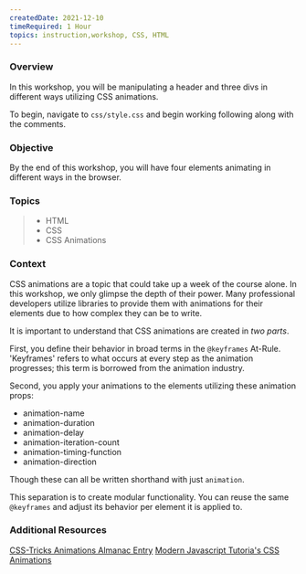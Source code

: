 ```yaml
---
createdDate: 2021-12-10
timeRequired: 1 Hour
topics: instruction,workshop, CSS, HTML
---
```


### Overview

In this workshop, you will be manipulating a header and three divs in different ways utilizing CSS animations.

To begin, navigate to `css/style.css` and begin working following along with the comments.

### Objective

By the end of this workshop, you will have four elements animating in different ways in the browser.

### Topics

> - HTML
> - CSS
> - CSS Animations

### Context

CSS animations are a topic that could take up a week of the course alone. In this workshop, we only glimpse the depth of their power. Many professional developers utilize libraries to provide them with animations for their elements due to how complex they can be to write. 

It is important to understand that CSS animations are created in *two parts*. 

First, you define their behavior in broad terms in the `@keyframes` At-Rule. 'Keyframes' refers to what occurs at every step as the animation progresses; this term is borrowed from the animation industry. 

Second, you apply your animations to the elements utilizing these animation props:

- animation-name
- animation-duration
- animation-delay
- animation-iteration-count
- animation-timing-function
- animation-direction

Though these can all be written shorthand with just `animation`.

This separation is to create modular functionality. You can reuse the same `@keyframes` and adjust its behavior per element it is applied to.

### Additional Resources

[CSS-Tricks Animations Almanac Entry](https://css-tricks.com/almanac/properties/a/animation/)
[Modern Javascript Tutoria's CSS Animations](https://javascript.info/css-animations)

